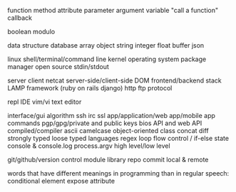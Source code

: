 function
method
attribute
parameter
argument
variable
"call a function"
callback

boolean
modulo

data structure
database
array
object
string
integer
float
buffer
json

linux
shell/terminal/command line
kernel
operating system
package manager
open source
stdin/stdout

server
client
netcat
server-side/client-side
DOM
frontend/backend
stack
LAMP
framework (ruby on rails django)
http
ftp
protocol

repl
IDE
vim/vi
text editor

interface/gui
algorithm
ssh
irc
ssl
app/application/web app/mobile app
commands
pgp/gpg/private and public keys
bios
API and web API
compiled/compiler
ascii
camelcase
object-oriented
class
concat
diff
strongly typed
loose typed languages
regex
loop
flow control / if-else
state
console & console.log
process.argv
high level/low level

git/github/version control
module
library
repo
commit
local & remote

words that have different meanings in programming than in regular speech:
conditional
element
expose
attribute
